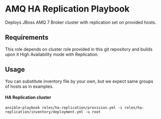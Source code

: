 AMQ HA Replication Playbook
=========

Deploys JBoss AMQ 7 Broker cluster with replication set on provided hosts.

Requirements
------------

This role depends on cluster role provided in this git repository and builds upon it
High Availability mode with Replication.

Usage
-----
You can substitute inventory file by your own, but we expect same groups of hosts as in examples.

#### HA Replication cluster
```ansible-playbook roles/ha-replication/provision.yml -i roles/ha-replication/inventory/deployment.yml -u root```
